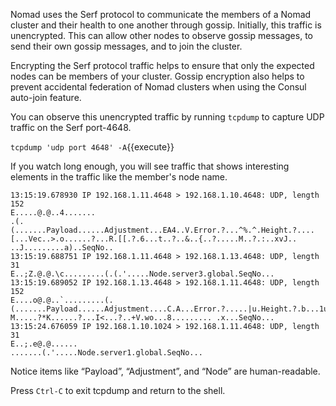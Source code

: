 Nomad uses the Serf protocol to communicate the members of a Nomad cluster and
their health to one another through gossip. Initially, this traffic is
unencrypted. This can allow other nodes to observe gossip messages, to send
their own gossip messages, and to join the cluster.

Encrypting the Serf protocol traffic helps to ensure that only the expected
nodes can be members of your cluster. Gossip encryption also helps to prevent
accidental federation of Nomad clusters when using the Consul auto-join feature.

You can observe this unencrypted traffic by running `tcpdump` to
capture UDP traffic on the Serf port-4648.

`tcpdump 'udp port 4648' -A`{{execute}}

If you watch long enough, you will see traffic that shows interesting
elements in the traffic like the member's node name.

```screenshot
13:15:19.678930 IP 192.168.1.11.4648 > 192.168.1.10.4648: UDP, length 152
E.....@.@..4.......
.(.(.......Payload......Adjustment...EA4..V.Error.?...^%.^.Height.?....[...Vec..>.o......?...R.[[.?.6...t..?..&..{..?.....M..?.:..xvJ.. ..J.........a)..SeqNo..
13:15:19.688751 IP 192.168.1.11.4648 > 192.168.1.13.4648: UDP, length 31
E..;Z.@.@.\c.........(.(.'.....Node.server3.global.SeqNo...
13:15:19.689052 IP 192.168.1.13.4648 > 192.168.1.11.4648: UDP, length 152
E....o@.@..`.........(.(.......Payload......Adjustment....C.A...Error.?.....|u.Height.?.b...1u.Vec..>....l...?...f....?)        M.....?*K......?...I<...?..+V.wo...8......... .x...SeqNo...
13:15:24.676059 IP 192.168.1.10.1024 > 192.168.1.11.4648: UDP, length 31
E..;.e@.@......
.......(.'.....Node.server1.global.SeqNo...
```
<!-- vale HashiCorp.TooWordy = NO -->
Notice items like “Payload”, “Adjustment”, and “Node” are human-readable.
<!-- vale HashiCorp.TooWordy = YES -->

Press `Ctrl-C` to exit tcpdump and return to the shell.
